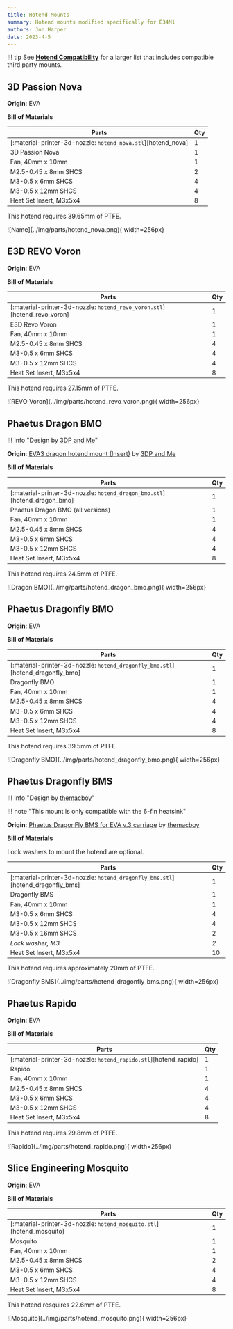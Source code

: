 ```yaml
---
title: Hotend Mounts
summary: Hotend mounts modified specifically for E34M1
authors: Jon Harper
date: 2023-4-5
---
```


!!! tip
    See **[Hotend Compatibility](../compat/hotends.md)** for a larger list that includes compatible third party mounts.

<!-- Template
<div markdown class="jh-grid-container jh-grid-2">
<div markdown class="jh-grid-para">

**Origin**: [Name]() by [Name]()

**Bill of Materials**

| Parts     | Qty |
|-----------|-----|
| [:material-printer-3d-nozzle: `hotend_.stl`][]  | 1 |
| Fan, 40mm x 10mm          | 1 |
| M3-0.5 x 6mm       | 4 |
| M3-0.5 x 12mm      | 4 |
| Heat Set Insert, M3x5x4   | 8 |

</div>
<div markdown class="jh-grid-img">
![Name](../img/parts/hotend_){ width=256px}
</div>
</div>
-->

## 3D Passion Nova

<div markdown class="jh-grid-container jh-grid-2">
<div markdown class="jh-grid-para">

**Origin**: EVA

**Bill of Materials**

| Parts     | Qty |
|-----------|-----|
| [:material-printer-3d-nozzle: `hotend_nova.stl`][hotend_nova]  | 1 |
| 3D Passion Nova               | 1 |
| Fan, 40mm x 10mm              | 1 |
| M2.5-0.45 x 8mm SHCS          | 2 |
| M3-0.5 x 6mm SHCS             | 4 |
| M3-0.5 x 12mm SHCS            | 4 |
| Heat Set Insert, M3x5x4       | 8 |

This hotend requires 39.65mm of PTFE.

</div>
<div markdown class="jh-grid-img">
![Name](../img/parts/hotend_nova.png){ width=256px}
</div>
</div>

## E3D REVO Voron

<div markdown class="jh-grid-container jh-grid-2">
<div markdown class="jh-grid-para">

**Origin**: EVA

**Bill of Materials**

| Parts     | Qty |
|-----------|-----|
| [:material-printer-3d-nozzle: `hotend_revo_voron.stl`][hotend_revo_voron]  | 1 |
| E3D Revo Voron                | 1 |
| Fan, 40mm x 10mm              | 1 |
| M2.5-0.45 x 8mm SHCS          | 4 |
| M3-0.5 x 6mm SHCS             | 4 |
| M3-0.5 x 12mm SHCS            | 4 |
| Heat Set Insert, M3x5x4       | 8 |

This hotend requires 27.15mm of PTFE.

</div>
<div markdown class="jh-grid-img">
![REVO Voron](../img/parts/hotend_revo_voron.png){ width=256px}
</div>
</div>

## Phaetus Dragon BMO

<div markdown class="jh-grid-container jh-grid-2">
<div markdown class="jh-grid-para">

!!! info "Design by [3DP and Me](https://www.printables.com/@3DPandMe)"

**Origin**: [EVA3 dragon hotend mount (Insert)](https://www.printables.com/model/200853-eva3-dragon-hotend-mount-insert) by [3DP and Me](https://www.printables.com/@3DPandMe)

**Bill of Materials**

| Parts     | Qty |
|-----------|-----|
| [:material-printer-3d-nozzle: `hotend_dragon_bmo.stl`][hotend_dragon_bmo]  | 1 |
| Phaetus Dragon BMO (all versions) | 1 |
| Fan, 40mm x 10mm          | 1 |
| M2.5-0.45 x 8mm SHCS      | 4 |
| M3-0.5 x 6mm SHCS         | 4 |
| M3-0.5 x 12mm SHCS        | 4 |
| Heat Set Insert, M3x5x4   | 8 |

This hotend requires 24.5mm of PTFE.

</div>
<div markdown class="jh-grid-img">
![Dragon BMO](../img/parts/hotend_dragon_bmo.png){ width=256px}
</div>
</div>

## Phaetus Dragonfly BMO

<div markdown class="jh-grid-container jh-grid-2">
<div markdown class="jh-grid-para">

**Origin**: EVA

**Bill of Materials**

| Parts     | Qty |
|-----------|-----|
| [:material-printer-3d-nozzle: `hotend_dragonfly_bmo.stl`][hotend_dragonfly_bmo]  | 1 |
| Dragonfly BMO                 | 1 |
| Fan, 40mm x 10mm              | 1 |
| M2.5-0.45 x 8mm SHCS          | 4 |
| M3-0.5 x 6mm SHCS             | 4 |
| M3-0.5 x 12mm SHCS            | 4 |
| Heat Set Insert, M3x5x4       | 8 |

This hotend requires 39.5mm of PTFE.

</div>
<div markdown class="jh-grid-img">
![Dragonfly BMO](../img/parts/hotend_dragonfly_bmo.png){ width=256px}
</div>
</div>

## Phaetus Dragonfly BMS

<div markdown class="jh-grid-container jh-grid-2">
<div markdown class="jh-grid-para">

!!! info "Design by [themacboy](https://www.printables.com/@themacboy_276431)"

!!! note "This mount is only compatible with the 6-fin heatsink"

**Origin**: [Phaetus DragonFly BMS for EVA v.3 carriage](https://www.printables.com/model/249767-phaetus-dragonfly-bms-for-eva-v3-carriage/files) by [themacboy](https://www.printables.com/@themacboy_276431)

**Bill of Materials**

Lock washers to mount the hotend are optional.

| Parts     | Qty |
|-----------|-----|
| [:material-printer-3d-nozzle: `hotend_dragonfly_bms.stl`][hotend_dragonfly_bms]  | 1 |
| Dragonfly BMS             | 1 |
| Fan, 40mm x 10mm          | 1 |
| M3-0.5 x 6mm SHCS         | 4 |
| M3-0.5 x 12mm SHCS        | 4 |
| M3-0.5 x 16mm SHCS        | 2 |
| *Lock washer, M3*         | *2* |
| Heat Set Insert, M3x5x4   | 10 |

This hotend requires approximately 20mm of PTFE.

</div>
<div markdown class="jh-grid-img">
![Dragonfly BMS](../img/parts/hotend_dragonfly_bms.png){ width=256px}
</div>
</div>

## Phaetus Rapido

<div markdown class="jh-grid-container jh-grid-2">
<div markdown class="jh-grid-para">

**Origin**: EVA

**Bill of Materials**

| Parts     | Qty |
|-----------|-----|
| [:material-printer-3d-nozzle: `hotend_rapido.stl`][hotend_rapido]  | 1 |
| Rapido                        | 1 |
| Fan, 40mm x 10mm              | 1 |
| M2.5-0.45 x 8mm SHCS          | 4 |
| M3-0.5 x 6mm SHCS             | 4 |
| M3-0.5 x 12mm SHCS            | 4 |
| Heat Set Insert, M3x5x4       | 8 |

This hotend requires 29.8mm of PTFE.

</div>
<div markdown class="jh-grid-img">
![Rapido](../img/parts/hotend_rapido.png){ width=256px}
</div>
</div>

## Slice Engineering Mosquito

<div markdown class="jh-grid-container jh-grid-2">
<div markdown class="jh-grid-para">

**Origin**: EVA

**Bill of Materials**

| Parts     | Qty |
|-----------|-----|
| [:material-printer-3d-nozzle: `hotend_mosquito.stl`][hotend_mosquito]  | 1 |
| Mosquito                      | 1 |
| Fan, 40mm x 10mm              | 1 |
| M2.5-0.45 x 8mm SHCS          | 2 |
| M3-0.5 x 6mm SHCS             | 4 |
| M3-0.5 x 12mm SHCS            | 4 |
| Heat Set Insert, M3x5x4       | 8 |

This hotend resquires 22.6mm of PTFE.

</div>
<div markdown class="jh-grid-img">
![Mosquito](../img/parts/hotend_mosquito.png){ width=256px}
</div>
</div>